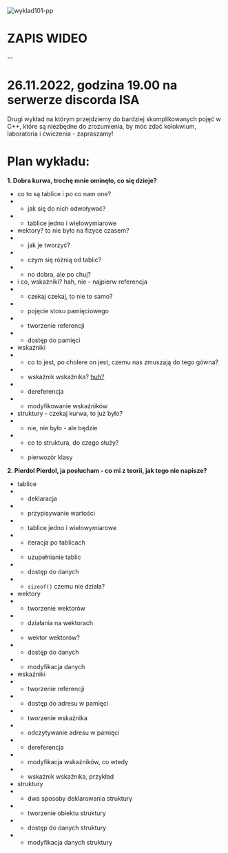 ![wyklad101-pp](https://user-images.githubusercontent.com/50357817/202410260-2cce46d1-008d-4154-8195-ed7b27146e6a.png)


# ZAPIS WIDEO
--

# 26.11.2022, godzina 19.00 na serwerze discorda ISA

Drugi wykład na którym przejdziemy do bardziej skomplikowanych pojęć w C++, które są niezbędne do zrozumienia, by móc zdać kolokwium, laboratoria i ćwiczenia - zapraszamy!

# Plan wykładu:
**1. Dobra kurwa, trochę mnie ominęło, co się dzieje?**
- co to są tablice i po co nam one?
- - jak się do nich odwoływać?
- - tablice jedno i wielowymiarowe
- wektory? to nie było na fizyce czasem?
- - jak je tworzyć?
- - czym się różnią od tablic?
- - no dobra, ale po chuj?
- i co, wskaźniki? hah, nie - najpierw referencja
- - czekaj czekaj, to nie to samo?
- - pojęcie stosu pamięciowego
- - tworzenie referencji
- - dostęp do pamięci
- wskaźniki
- - co to jest, po cholere on jest, czemu nas zmuszają do tego gówna?
- - wskaźnik wskaźnika? [huh?](https://stackoverflow.com/questions/29848863/when-to-use-pointer-to-pointer-in-c)
- - dereferencja
- - modyfikowanie wskaźników
- struktury - czekaj kurwa, to już było?
- - nie, nie było - ale będzie
- - co to struktura, do czego służy?
- - pierwozór klasy

**2. Pierdol Pierdol, ja posłucham - co mi z teorii, jak tego nie napisze?**

- tablice
- - deklaracja
- - przypisywanie wartości
- - tablice jedno i wielowymiarowe
- - iteracja po tablicach
- - uzupełnianie tablic
- - dostęp do danych
- - ```sizeof()``` czemu nie działa?
- wektory
- - tworzenie wektorów
- - działania na wektorach
- - wektor wektorów?
- - dostęp do danych
- - modyfikacja danych
- wskaźniki
- - tworzenie referencji
- - dostęp do adresu w pamięci
- - tworzenie wskaźnika
- - odczytywanie adresu w pamięci
- - dereferencja
- - modyfikacja wskaźników, co wtedy
- - wskaźnik wskaźnika, przykład
- struktury
- - dwa sposoby deklarowania struktury
- - tworzenie obiektu struktury
- - dostęp do danych struktury
- - modyfikacja danych struktury
 

